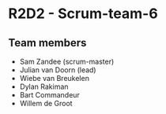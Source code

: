 # R2D2 - Scrum-team-6

## Team members
- Sam Zandee (scrum-master)
- Julian van Doorn (lead)
- Wiebe van Breukelen
- Dylan Rakiman
- Bart Commandeur
- Willem de Groot
